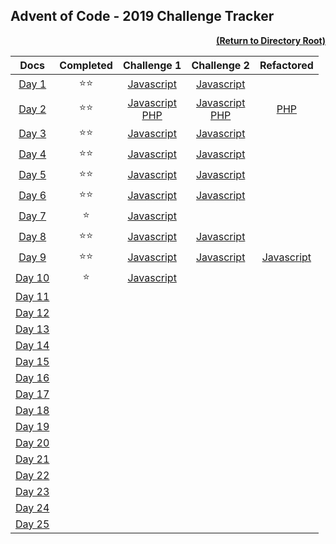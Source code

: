 ## Advent of Code - 2019 Challenge Tracker

[<p align="right">**(Return to Directory Root)**</p>](https://github.com/BeckTimothy/Advent-of-Code/)

| **Docs** |  **Completed** |                                                                                                    **Challenge 1**                                                                                                     |                                                                                                    **Challenge 2**                                                                                                     | **Refactored** |
|:---:|:---------:|:----------------------------------------------------------------------------------------------------------------------------------------------------------------------------------------------------------------------:|:----------------------------------------------------------------------------------------------------------------------------------------------------------------------------------------------------------------------:|:---------:|
| [Day 1](https://adventofcode.com/2019/day/1) | :star::star: |                                                      [Javascript](https://github.com/BeckTimothy/Advent-of-Code/blob/master/2019/12-01-19/challenge-1/script.js)                                                       |                                                      [Javascript](https://github.com/BeckTimothy/Advent-of-Code/blob/master/2019/12-01-19/challenge-2/script.js)                                                       |  |
| [Day 2](https://adventofcode.com/2019/day/2) | :star::star: | [Javascript](https://github.com/BeckTimothy/Advent-of-Code/blob/master/2019/12-02-19/challenge-1/script.js) <br> [PHP](https://github.com/BeckTimothy/Advent-of-Code/blob/master/2019/12-02-19/challenge-2/script.php) | [Javascript](https://github.com/BeckTimothy/Advent-of-Code/blob/master/2019/12-02-19/challenge-1/script.js) <br> [PHP](https://github.com/BeckTimothy/Advent-of-Code/blob/master/2019/12-02-19/challenge-2/script.php) | [PHP](https://github.com/BeckTimothy/Advent-of-Code/blob/master/2019/12-02-19/challenge-2/refactored.php) |
| [Day 3](https://adventofcode.com/2019/day/3) | :star::star: |                                                      [Javascript](https://github.com/BeckTimothy/Advent-of-Code/blob/master/2019/12-03-19/challenge-1/script.js)                                                       |                                                      [Javascript](https://github.com/BeckTimothy/Advent-of-Code/blob/master/2019/12-03-19/challenge-2/script.js)                                                       |  |
| [Day 4](https://adventofcode.com/2019/day/4) | :star::star: |                                                      [Javascript](https://github.com/BeckTimothy/Advent-of-Code/blob/master/2019/12-04-19/challenge-1/script.js)                                                       |                                                      [Javascript](https://github.com/BeckTimothy/Advent-of-Code/blob/master/2019/12-04-19/challenge-2/script.js)                                                       |  |
| [Day 5](https://adventofcode.com/2019/day/5) | :star::star: |                                                      [Javascript](https://github.com/BeckTimothy/Advent-of-Code/blob/master/2019/12-05-19/challenge-1/script.js)                                                       |                                                      [Javascript](https://github.com/BeckTimothy/Advent-of-Code/blob/master/2019/12-05-19/challenge-2/script.js)                                                       |  |
| [Day 6](https://adventofcode.com/2019/day/6) | :star::star: |                                                      [Javascript](https://github.com/BeckTimothy/Advent-of-Code/blob/master/2019/12-06-19/challenge-1/script.js)                                                       |                                                      [Javascript](https://github.com/BeckTimothy/Advent-of-Code/blob/master/2019/12-06-19/challenge-2/script.js)                                                       |  |
| [Day 7](https://adventofcode.com/2019/day/7) | :star: |                                                      [Javascript](https://github.com/BeckTimothy/Advent-of-Code/blob/master/2019/12-07-19/challenge-1/script.js)                                                       |                                                                                                                                                                                                                        |  |
| [Day 8](https://adventofcode.com/2019/day/8) | :star::star: |                                                      [Javascript](https://github.com/BeckTimothy/Advent-of-Code/blob/master/2019/12-08-19/challenge-1/script.js)                                                       |                                                      [Javascript](https://github.com/BeckTimothy/Advent-of-Code/blob/master/2019/12-08-19/challenge-2/script.js)                                                       |  |
| [Day 9](https://adventofcode.com/2019/day/9) | :star::star: |                                                      [Javascript](https://github.com/BeckTimothy/Advent-of-Code/blob/master/2019/12-09-19/challenge-1/script.js)                                                       |                                                      [Javascript](https://github.com/BeckTimothy/Advent-of-Code/blob/master/2019/12-09-19/challenge-2/script.js)                                                       | [Javascript](https://github.com/BeckTimothy/Advent-of-Code/blob/master/2019/12-09-19/challenge-2/refactored.js) |
| [Day 10](https://adventofcode.com/2019/day/10) | :star: |                                                      [Javascript](https://github.com/BeckTimothy/Advent-of-Code/blob/master/2019/12-10-19/challenge-1/script.js)                                                       |                                                                                                                                                                                                                        |  |
| [Day 11](https://adventofcode.com/2019/day/11) |  |                                                                                                                                                                                                                        |                                                                                                                                                                                                                        |  |
| [Day 12](https://adventofcode.com/2019/day/12) |  |                                                                                                                                                                                                                        |                                                                                                                                                                                                                        |  |
| [Day 13](https://adventofcode.com/2019/day/13) |  |                                                                                                                                                                                                                        |                                                                                                                                                                                                                        |  |
| [Day 14](https://adventofcode.com/2019/day/14) |  |                                                                                                                                                                                                                        |                                                                                                                                                                                                                        |  |
| [Day 15](https://adventofcode.com/2019/day/15) |  |                                                                                                                                                                                                                        |                                                                                                                                                                                                                        |  |
| [Day 16](https://adventofcode.com/2019/day/16) |  |                                                                                                                                                                                                                        |                                                                                                                                                                                                                        |  |
| [Day 17](https://adventofcode.com/2019/day/17) |  |                                                                                                                                                                                                                        |                                                                                                                                                                                                                        |  |
| [Day 18](https://adventofcode.com/2019/day/18) |  |                                                                                                                                                                                                                        |                                                                                                                                                                                                                        |  |
| [Day 19](https://adventofcode.com/2019/day/19) |  |                                                                                                                                                                                                                        |                                                                                                                                                                                                                        |  |
| [Day 20](https://adventofcode.com/2019/day/20) |  |                                                                                                                                                                                                                        |                                                                                                                                                                                                                        |  |
| [Day 21](https://adventofcode.com/2019/day/21) |  |                                                                                                                                                                                                                        |                                                                                                                                                                                                                        |  |
| [Day 22](https://adventofcode.com/2019/day/22) |  |                                                                                                                                                                                                                        |                                                                                                                                                                                                                        |  |
| [Day 23](https://adventofcode.com/2019/day/23) |  |                                                                                                                                                                                                                        |                                                                                                                                                                                                                        |  |
| [Day 24](https://adventofcode.com/2019/day/24) |  |                                                                                                                                                                                                                        |                                                                                                                                                                                                                        |  |
| [Day 25](https://adventofcode.com/2019/day/25) |  |                                                                                                                                                                                                                        |                                                                                                                                                                                                                        |  |
